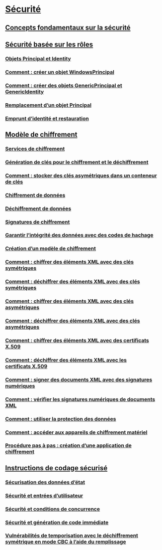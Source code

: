 # [Sécurité](index.md)
## [Concepts fondamentaux sur la sécurité](key-security-concepts.md)
## [Sécurité basée sur les rôles](role-based-security.md)
### [Objets Principal et Identity](principal-and-identity-objects.md)
### [Comment : créer un objet WindowsPrincipal](how-to-create-a-windowsprincipal-object.md)
### [Comment : créer des objets GenericPrincipal et GenericIdentity](how-to-create-genericprincipal-and-genericidentity-objects.md)
### [Remplacement d’un objet Principal](replacing-a-principal-object.md)
### [Emprunt d’identité et restauration](impersonating-and-reverting.md)
## [Modèle de chiffrement](cryptography-model.md)
### [Services de chiffrement](cryptographic-services.md)
### [Génération de clés pour le chiffrement et le déchiffrement](generating-keys-for-encryption-and-decryption.md)
### [Comment : stocker des clés asymétriques dans un conteneur de clés](how-to-store-asymmetric-keys-in-a-key-container.md)
### [Chiffrement de données](encrypting-data.md)
### [Déchiffrement de données](decrypting-data.md)
### [Signatures de chiffrement](cryptographic-signatures.md)
### [Garantir l’intégrité des données avec des codes de hachage](ensuring-data-integrity-with-hash-codes.md)
### [Création d’un modèle de chiffrement](creating-a-cryptographic-scheme.md)
### [Comment : chiffrer des éléments XML avec des clés symétriques](how-to-encrypt-xml-elements-with-symmetric-keys.md)
### [Comment : déchiffrer des éléments XML avec des clés symétriques](how-to-decrypt-xml-elements-with-symmetric-keys.md)
### [Comment : chiffrer des éléments XML avec des clés asymétriques](how-to-encrypt-xml-elements-with-asymmetric-keys.md)
### [Comment : déchiffrer des éléments XML avec des clés asymétriques](how-to-decrypt-xml-elements-with-asymmetric-keys.md)
### [Comment : chiffrer des éléments XML avec des certificats X.509](how-to-encrypt-xml-elements-with-x-509-certificates.md)
### [Comment : déchiffrer des éléments XML avec les certificats X.509](how-to-decrypt-xml-elements-with-x-509-certificates.md)
### [Comment : signer des documents XML avec des signatures numériques](how-to-sign-xml-documents-with-digital-signatures.md)
### [Comment : vérifier les signatures numériques de documents XML](how-to-verify-the-digital-signatures-of-xml-documents.md)
### [Comment : utiliser la protection des données](how-to-use-data-protection.md)
### [Comment : accéder aux appareils de chiffrement matériel](how-to-access-hardware-encryption-devices.md)
### [Procédure pas à pas : création d’une application de chiffrement](walkthrough-creating-a-cryptographic-application.md)
## [Instructions de codage sécurisé](secure-coding-guidelines.md)
### [Sécurisation des données d’état](securing-state-data.md)
### [Sécurité et entrées d’utilisateur](security-and-user-input.md)
### [Sécurité et conditions de concurrence](security-and-race-conditions.md)
### [Sécurité et génération de code immédiate](security-and-on-the-fly-code-generation.md)
### [Vulnérabilités de temporisation avec le déchiffrement symétrique en mode CBC à l’aide du remplissage](vulnerabilities-cbc-mode.md)
